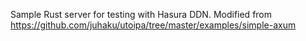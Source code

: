 Sample Rust server for testing with Hasura DDN. Modified from https://github.com/juhaku/utoipa/tree/master/examples/simple-axum
